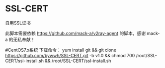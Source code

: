 # SSL-CERT
自用SSL证书

此脚本需要依赖 https://github.com/mack-a/v2ray-agent 的脚本，感谢 mack-a 的无私奉献！

#CentOS7.x系统
下载命令： yum install git && git clone https://github.com/bywwh/SSL-CERT.git -b v1.0 && chmod 700 /root/SSL-CERT/ssl-install.sh && /root/SSL-CERT/ssl-install.sh
